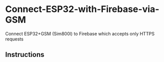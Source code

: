 # Connect-ESP32-with-Firebase-via-GSM
Connect ESP32+GSM (Sim800l) to Firebase which accepts only HTTPS requests

## Instructions
